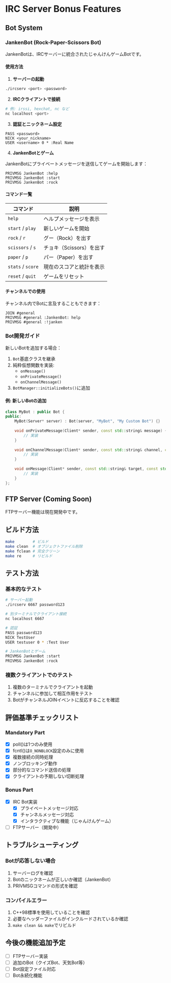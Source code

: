 # IRC Server Bonus Features

## Bot System

### JankenBot (Rock-Paper-Scissors Bot)

JankenBotは、IRCサーバーに統合されたじゃんけんゲームBotです。

#### 使用方法

1. **サーバーの起動**
```bash
./ircserv <port> <password>
```

2. **IRCクライアントで接続**
```bash
# 例: irssi, hexchat, nc など
nc localhost <port>
```

3. **認証とニックネーム設定**
```
PASS <password>
NICK <your_nickname>
USER <username> 0 * :Real Name
```

4. **JankenBotとゲーム**

JankenBotにプライベートメッセージを送信してゲームを開始します：

```
PRIVMSG JankenBot :help
PRIVMSG JankenBot :start
PRIVMSG JankenBot :rock
```

#### コマンド一覧

| コマンド | 説明 |
|---------|------|
| `help` | ヘルプメッセージを表示 |
| `start` / `play` | 新しいゲームを開始 |
| `rock` / `r` | グー（Rock）を出す |
| `scissors` / `s` | チョキ（Scissors）を出す |
| `paper` / `p` | パー（Paper）を出す |
| `stats` / `score` | 現在のスコアと統計を表示 |
| `reset` / `quit` | ゲームをリセット |

#### チャンネルでの使用

チャンネル内でBotに言及することもできます：

```
JOIN #general
PRIVMSG #general :JankenBot: help
PRIVMSG #general :!janken
```

### Bot開発ガイド

新しいBotを追加する場合：

1. `Bot`基底クラスを継承
2. 純粋仮想関数を実装:
   - `onMessage()`
   - `onPrivateMessage()`
   - `onChannelMessage()`
3. `BotManager::initializeBots()`に追加

#### 例: 新しいBotの追加

```cpp
class MyBot : public Bot {
public:
    MyBot(Server* server) : Bot(server, "MyBot", "My Custom Bot") {}
    
    void onPrivateMessage(Client* sender, const std::string& message) {
        // 実装
    }
    
    void onChannelMessage(Client* sender, const std::string& channel, const std::string& message) {
        // 実装
    }
    
    void onMessage(Client* sender, const std::string& target, const std::string& message) {
        // 実装
    }
};
```

## FTP Server (Coming Soon)

FTPサーバー機能は現在開発中です。

## ビルド方法

```bash
make        # ビルド
make clean  # オブジェクトファイル削除
make fclean # 完全クリーン
make re     # リビルド
```

## テスト方法

### 基本的なテスト

```bash
# サーバー起動
./ircserv 6667 password123

# 別ターミナルでクライアント接続
nc localhost 6667

# 認証
PASS password123
NICK TestUser
USER testuser 0 * :Test User

# JankenBotとゲーム
PRIVMSG JankenBot :start
PRIVMSG JankenBot :rock
```

### 複数クライアントでのテスト

1. 複数のターミナルでクライアントを起動
2. チャンネルに参加して相互作用をテスト
3. BotがチャンネルJOINイベントに反応することを確認

## 評価基準チェックリスト

### Mandatory Part
- [x] poll()は1つのみ使用
- [x] fcntl()は`O_NONBLOCK`設定のみに使用
- [x] 複数接続の同時処理
- [x] ノンブロッキング動作
- [x] 部分的なコマンド送信の処理
- [x] クライアントの予期しない切断処理

### Bonus Part
- [x] IRC Bot実装
  - [x] プライベートメッセージ対応
  - [x] チャンネルメッセージ対応
  - [x] インタラクティブな機能（じゃんけんゲーム）
- [ ] FTPサーバー（開発中）

## トラブルシューティング

### Botが応答しない場合
1. サーバーログを確認
2. Botのニックネームが正しいか確認（JankenBot）
3. PRIVMSGコマンドの形式を確認

### コンパイルエラー
1. C++98標準を使用していることを確認
2. 必要なヘッダーファイルがインクルードされているか確認
3. `make clean && make`でリビルド

## 今後の機能追加予定

- [ ] FTPサーバー実装
- [ ] 追加のBot（クイズBot、天気Bot等）
- [ ] Bot設定ファイル対応
- [ ] Bot永続化機能

